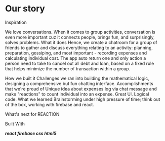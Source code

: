 # Our story



Inspiration 

We love conversations. When it comes to group activities, conversation is even more important cuz it connects people, brings fun, and surprisingly, solves problems.
What it does Hence, we create a chatroom for a group of friends to gather and discuss everything relating to an activity: planning, preparation, gossiping, and most important - recording expenses and calculating individual cost. The app auto return one and only action a person need to take to cancel out all debt and loan, based on a fixed rule that helps minimize the number of transaction within a group.

How we built it
Challenges we ran into building the mathematical logic, designing a comprehensive but fun chatting interface.
Accomplishments that we're proud of Unique idea about expenses log via chat message and make "reactions" to count individual into an expense. Great UI. Logical code.
What we learned Brainstorming under high pressure of time; think out of the box, working with firebase and react.

What's next for REACTION

Built With

**_react firebase css html5_**
